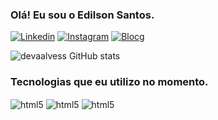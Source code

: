  ### Olá! Eu sou o Edilson Santos. 
 
 [![Linkedin](	https://img.shields.io/badge/LinkedIn-0077B5?style=for-the-badge&logo=linkedin&logoColor=white)](https://www.linkedin.com/in/edilson-alves-dos-santos-23b0a51ba/)
  [![Instagram](	https://img.shields.io/badge/Instagram-E4405F?style=for-the-badge&logo=instagram&logoColor=white)](https://www.linkedin.com/in/edilson-alves-dos-santos-23b0a51ba/)
   [![Blocg](	https://img.shields.io/badge/Gmail-D14836?style=for-the-badge&logo=gmail&logoColor=white)](https://www.linkedin.com/in/edilson-alves-dos-santos-23b0a51ba/)
   

![devaalvess GitHub stats](https://github-readme-stats.vercel.app/api?username=devalvess&show_icons=true&theme=radical)

### Tecnologias que eu utilizo no momento.
 <div style="display: inline_block">
  <img align="center" alt="html5" src="https://img.shields.io/badge/HTML5-E34F26?style=for-the-badge&logo=html5&logoColor=white">
  <img align="center" alt="html5" src="https://img.shields.io/badge/CSS3-1572B6?style=for-the-badge&logo=css3&logoColor=white"> 
   <img align="center" alt="html5" src="https://img.shields.io/badge/JavaScript-323330?style=for-the-badge&logo=javascript&logoColor=F7DF1E"> 

 </div>
